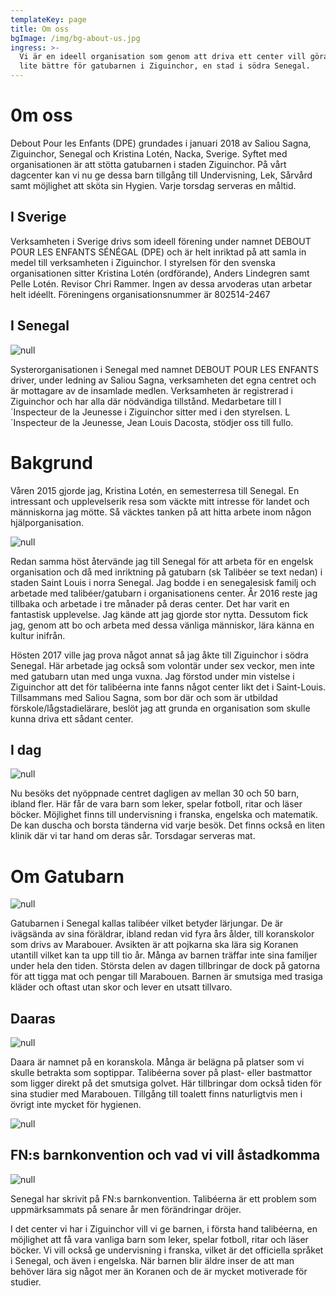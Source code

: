 ```yaml
---
templateKey: page
title: Om oss
bgImage: /img/bg-about-us.jpg
ingress: >-
  Vi är en ideell organisation som genom att driva ett center vill göra livet
  lite bättre för gatubarnen i Ziguinchor, en stad i södra Senegal.
---
```

# 0m oss

Debout Pour les Enfants (DPE) grundades i januari 2018 av Saliou Sagna, Ziguinchor, Senegal och Kristina Lotén, Nacka, Sverige. Syftet med organisationen är att stötta gatubarnen i staden Ziguinchor. På vårt dagcenter kan vi nu ge dessa barn tillgång till Undervisning, Lek, Sårvård samt möjlighet att sköta sin Hygien. Varje torsdag serveras en måltid.  

## I Sverige

Verksamheten i Sverige drivs som ideell förening under namnet DEBOUT POUR LES ENFANTS SÉNÉGAL (DPE) och är helt inriktad på att samla in medel till verksamheten i Ziguinchor. I styrelsen för den svenska organisationen sitter Kristina Lotén (ordförande), Anders Lindegren samt Pelle Lotén. Revisor Chri Rammer. Ingen av dessa arvoderas utan arbetar helt idéellt. Föreningens organisationsnummer är 802514-2467

## I Senegal

![null](/img/om-oss-4.jpg)

Systerorganisationen i Senegal med namnet DEBOUT POUR LES ENFANTS driver, under ledning av Saliou Sagna, verksamheten  det egna centret och är mottagare av de insamlade medlen. Verksamheten är registrerad i Ziguinchor och har alla där nödvändiga tillstånd. Medarbetare till l´Inspecteur de la Jeunesse i Ziguinchor sitter med i den styrelsen. L´Inspecteur de la Jeunesse, Jean Louis Dacosta, stödjer oss till fullo.

# Bakgrund

Våren 2015 gjorde jag, Kristina Lotén, en semesterresa till Senegal. En intressant och upplevelserik resa som väckte mitt intresse för landet och människorna jag mötte. Så väcktes tanken på att hitta arbete inom någon hjälporganisation.

![null](/img/om-oss-6.jpg)

Redan samma höst återvände jag till Senegal för att arbeta för en engelsk organisation och då med inriktning på gatubarn (sk Talibéer se text nedan) i staden Saint Louis i norra Senegal. Jag bodde i en senegalesisk familj och arbetade med talibéer/gatubarn i organisationens center. År 2016 reste jag tillbaka och arbetade i tre månader på deras center. Det har varit en fantastisk upplevelse. Jag kände att jag gjorde stor nytta. Dessutom fick jag, genom att bo och arbeta med dessa vänliga människor, lära känna en kultur inifrån.

Hösten 2017 ville jag prova något annat så jag åkte till Ziguinchor i södra Senegal. Här arbetade jag också som volontär under sex veckor, men inte med gatubarn utan med unga vuxna. Jag förstod under min vistelse i Ziguinchor att det för talibéerna inte fanns något center likt det i Saint-Louis. Tillsammans med Saliou Sagna, som bor där och som är utbildad förskole/lågstadielärare, beslöt jag att grunda en organisation som skulle kunna driva ett sådant center. 

## I dag

![null](/img/om-oss-24.jpg)

Nu besöks det nyöppnade centret dagligen av mellan 30 och 50 barn, ibland fler. Här får de vara barn som leker, spelar fotboll, ritar och läser böcker. Möjlighet finns till undervisning i franska, engelska och matematik. De kan duscha och borsta tänderna vid varje besök. Det finns också en liten klinik där vi tar hand om deras sår. Torsdagar serveras mat.

# Om Gatubarn

![null](/img/om-oss-23.jpg)

Gatubarnen i Senegal kallas talibéer vilket betyder lärjungar. De är ivägsända av sina föräldrar, ibland redan vid fyra års ålder, till koranskolor som drivs av Marabouer. Avsikten är att pojkarna ska lära sig Koranen utantill vilket kan ta upp till tio år. Många av barnen träffar inte sina familjer under hela den tiden. Största delen av dagen tillbringar de dock på gatorna för att tigga mat och pengar till Marabouen. Barnen är smutsiga med trasiga kläder och oftast utan skor och lever en utsatt tillvaro.

## Daaras

![null](/img/darras-1.jpg)

Daara är namnet på en koranskola. Många är belägna på platser som vi skulle betrakta som soptippar. Talibéerna sover på plast- eller bastmattor som ligger direkt på det smutsiga golvet. Här tillbringar dom också tiden för sina studier med Marabouen. Tillgång till toalett finns naturligtvis men i övrigt inte mycket för hygienen. 

![null](/img/darras-2.jpg)

## FN:s barnkonvention och vad vi vill åstadkomma

![null](/img/om-oss-21.jpg)

Senegal har skrivit på FN:s barnkonvention. Talibéerna är ett problem som uppmärksammats på senare år men förändringar dröjer.

I det center vi har i Ziguinchor vill vi ge barnen, i första hand talibéerna, en möjlighet att få vara vanliga barn som leker, spelar fotboll, ritar och läser böcker. Vi vill också ge undervisning i franska, vilket är det officiella språket i Senegal, och även i engelska. När barnen blir äldre inser de att man behöver lära sig något mer än Koranen och de är mycket motiverade för studier.
